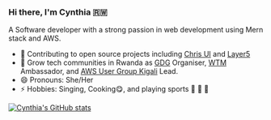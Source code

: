 ### Hi there, I'm Cynthia 🇷🇼 

A Software developer with a strong passion in web development using Mern stack and AWS.
 
- 🔭 Contributing to open source projects including [Chris UI](https://github.com/FNNDSC/ChRIS_ui) and [Layer5](https://github.com/meshery/meshery.io)
- 🥅 Grow tech communities in Rwanda as [GDG](https://gdg.community.dev/gdg-kigali/) Organiser, [WTM](https://developers.google.com/womentechmakers) Ambassador, and [AWS User Group Kigali](https://www.meetup.com/aws-user-group-kigali/) Lead. 
- 😄 Pronouns: She/Her
- ⚡ Hobbies: Singing, Cooking😋, and playing sports 🏀 🏐 🥾

[![Cynthia's GitHub stats](https://github-readme-stats.vercel.app/api?username=ciradu2204&show_icons=true&theme=cobalt&count_private=true)](https://github.com/anuraghazra/github-readme-stats)


